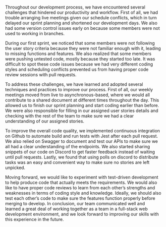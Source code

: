 Throughout our development process, we have encountered several challenges that hindered our productivity and workflow. First of all, we had trouble arranging live meetings given our schedule conflicts, which in turn delayed our sprint planning and shortened our development days. We also had some version control issues early on because some members were not used to working in branches.

During our first sprint, we noticed that some members were not following the user story criteria because they were not familiar enough with it, leading to missing functions and features. We also realized that some members were pushing untested code, mostly because they started too late. It was difficult to spot these code issues because we had very different coding styles and scheduling conflicts prevented us from having proper code review sessions with pull requests. 

To address these challenges, we have learned and adopted several techniques and practices to improve our process. First of all, our weekly meetings moved from live to asynchronous-based, where we would all contribute to a shared document at different times throughout the day. This allowed us to finish our sprint planning and start coding earlier than before. We were also responsible for filling in our assigned user stories details and checking with the rest of the team to make sure we had a clear understanding of our assigned stories. 

To improve the overall code quality, we implemented continuous integration on Github to automate build and run tests with Jest after each pull request. We also relied on Swagger to document and test our APIs to make sure we all had a clear understanding of the endpoints. We also started sharing snippets of our code on Discord to get faster feedback instead of waiting until pull requests. Lastly, we found that using polls on discord to distribute tasks was an easy and convenient way to make sure no stories are left unpicked. 

Moving forward, we would like to experiment with test-driven development to help produce code that actually meets the requirements. We would also like to have proper code reviews to learn from each other’s strengths and weaknesses in terms of coding style and knowledge. Ideally, we should also test each other’s code to make sure the features function properly before merging to develop. In conclusion, our team communicated well and learned a great deal of working together as a team in a full-stack web development environment, and we look forward to improving our skills with this experience in the future.
